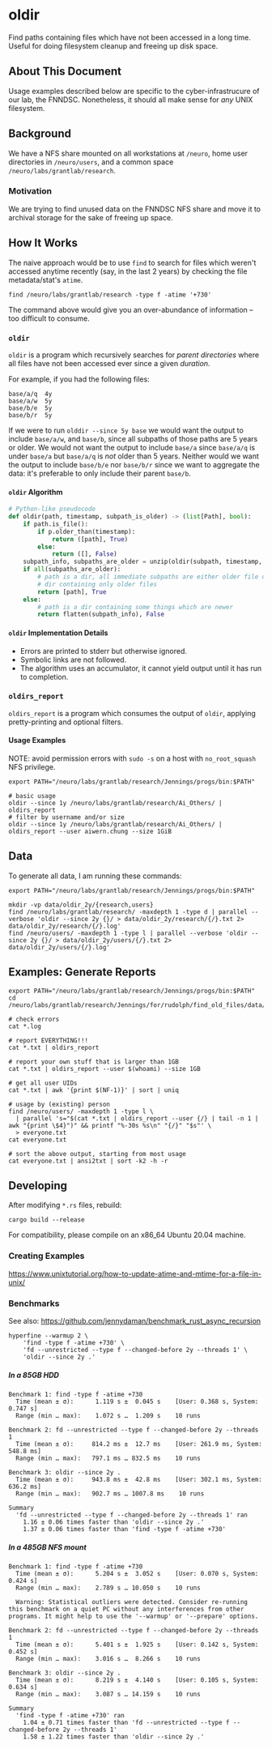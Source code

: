 # oldir

Find paths containing files which have not been accessed in a long time.
Useful for doing filesystem cleanup and freeing up disk space.

## About This Document

Usage examples described below are specific to the cyber-infrastrucure of our lab, the FNNDSC.
Nonetheless, it should all make sense for _any_ UNIX filesystem.

## Background

We have a NFS share mounted on all workstations at `/neuro`,
home user directories in `/neuro/users`, and a common space
`/neuro/labs/grantlab/research`.

### Motivation

We are trying to find unused data on the FNNDSC NFS share and
move it to archival storage for the sake of freeing up space.

## How It Works

The naive approach would be to use `find` to search for files which weren't accessed anytime recently (say, in the last 2 years) by checking the file metadata/stat's `atime`.

```shell
find /neuro/labs/grantlab/research -type f -atime '+730'
```

The command above would give you an over-abundance of information – too difficult to consume.

### `oldir`

`oldir` is a program which recursively searches for _parent directories_ where all files have
not been accessed ever since a given _duration_.

For example, if you had the following files:

```
base/a/q  4y
base/a/w  5y
base/b/e  5y
base/b/r  5y
```

If we were to run `olddir --since 5y base` we would want the output to include `base/a/w`, and `base/b`,
since all subpaths of those paths are 5 years or older. We would not want the output to include
`base/a` since `base/a/q` is under `base/a` but `base/a/q` is _not_ older than 5 years.
Neither would we want the output to include `base/b/e` nor `base/b/r` since we want to aggregate the
data: it's preferable to only include their parent `base/b`.

#### `oldir` Algorithm

```python
# Python-like pseudocode
def oldir(path, timestamp, subpath_is_older) -> (list[Path], bool):
    if path.is_file():
        if p.older_than(timestamp):
            return ([path], True)
        else:
            return ([], False)
    subpath_info, subpaths_are_older = unzip(oldir(subpath, timestamp, subpath_is_older) for subpath in path)
    if all(subpaths_are_older):
        # path is a dir, all immediate subpaths are either older file or
        # dir containing only older files
        return [path], True
    else:
        # path is a dir containing some things which are newer
        return flatten(subpath_info), False
```

#### `oldir` Implementation Details

- Errors are printed to stderr but otherwise ignored.
- Symbolic links are not followed.
- The algorithm uses an accumulator, it cannot yield output until it has run to completion.

### `oldirs_report`

`oldirs_report` is a program which consumes the output of `oldir`, applying pretty-printing and optional filters.

#### Usage Examples

NOTE: avoid permission errors with `sudo -s` on a host with `no_root_squash` NFS privilege.

```shell
export PATH="/neuro/labs/grantlab/research/Jennings/progs/bin:$PATH"

# basic usage
oldir --since 1y /neuro/labs/grantlab/research/Ai_Others/ | oldirs_report
# filter by username and/or size
oldir --since 1y /neuro/labs/grantlab/research/Ai_Others/ | oldirs_report --user aiwern.chung --size 1GiB
```

## Data

To generate all data, I am running these commands:

```shell
export PATH="/neuro/labs/grantlab/research/Jennings/progs/bin:$PATH"

mkdir -vp data/oldir_2y/{research,users}
find /neuro/labs/grantlab/research/ -maxdepth 1 -type d | parallel --verbose 'oldir --since 2y {}/ > data/oldir_2y/research/{/}.txt 2> data/oldir_2y/research/{/}.log'
find /neuro/users/ -maxdepth 1 -type l | parallel --verbose 'oldir --since 2y {}/ > data/oldir_2y/users/{/}.txt 2> data/oldir_2y/users/{/}.log'
```

## Examples: Generate Reports

```shell
export PATH="/neuro/labs/grantlab/research/Jennings/progs/bin:$PATH"
cd /neuro/labs/grantlab/research/Jennings/for/rudolph/find_old_files/data/oldir_2y/research

# check errors
cat *.log

# report EVERYTHING!!!
cat *.txt | oldirs_report

# report your own stuff that is larger than 1GB
cat *.txt | oldirs_report --user $(whoami) --size 1GB

# get all user UIDs
cat *.txt | awk '{print $(NF-1)}' | sort | uniq

# usage by (existing) person
find /neuro/users/ -maxdepth 1 -type l \
  | parallel 's="$(cat *.txt | oldirs_report --user {/} | tail -n 1 | awk "{print \$4}")" && printf "%-30s %s\n" "{/}" "$s"' \
  > everyone.txt
cat everyone.txt

# sort the above output, starting from most usage
cat everyone.txt | ansi2txt | sort -k2 -h -r
```

## Developing

After modifying `*.rs` files, rebuild:

```shell
cargo build --release
```

For compatibility, please compile on an x86_64 Ubuntu 20.04 machine.

### Creating Examples

https://www.unixtutorial.org/how-to-update-atime-and-mtime-for-a-file-in-unix/

### Benchmarks

See also: https://github.com/jennydaman/benchmark_rust_async_recursion

```shell
hyperfine --warmup 2 \
    'find -type f -atime +730' \
    'fd --unrestricted --type f --changed-before 2y --threads 1' \
    'oldir --since 2y .'
```

##### In a 85GB HDD

```
Benchmark 1: find -type f -atime +730
  Time (mean ± σ):      1.119 s ±  0.045 s    [User: 0.368 s, System: 0.747 s]
  Range (min … max):    1.072 s …  1.209 s    10 runs
 
Benchmark 2: fd --unrestricted --type f --changed-before 2y --threads 1
  Time (mean ± σ):     814.2 ms ±  12.7 ms    [User: 261.9 ms, System: 548.8 ms]
  Range (min … max):   797.1 ms … 832.5 ms    10 runs
 
Benchmark 3: oldir --since 2y .
  Time (mean ± σ):     943.8 ms ±  42.8 ms    [User: 302.1 ms, System: 636.2 ms]
  Range (min … max):   902.7 ms … 1007.8 ms    10 runs
 
Summary
  'fd --unrestricted --type f --changed-before 2y --threads 1' ran
    1.16 ± 0.06 times faster than 'oldir --since 2y .'
    1.37 ± 0.06 times faster than 'find -type f -atime +730'
```

##### In a 485GB NFS mount

```
Benchmark 1: find -type f -atime +730
  Time (mean ± σ):      5.204 s ±  3.052 s    [User: 0.070 s, System: 0.424 s]
  Range (min … max):    2.789 s … 10.050 s    10 runs
 
  Warning: Statistical outliers were detected. Consider re-running this benchmark on a quiet PC without any interferences from other programs. It might help to use the '--warmup' or '--prepare' options.
 
Benchmark 2: fd --unrestricted --type f --changed-before 2y --threads 1
  Time (mean ± σ):      5.401 s ±  1.925 s    [User: 0.142 s, System: 0.452 s]
  Range (min … max):    3.016 s …  8.266 s    10 runs
 
Benchmark 3: oldir --since 2y .
  Time (mean ± σ):      8.219 s ±  4.140 s    [User: 0.105 s, System: 0.634 s]
  Range (min … max):    3.087 s … 14.159 s    10 runs
 
Summary
  'find -type f -atime +730' ran
    1.04 ± 0.71 times faster than 'fd --unrestricted --type f --changed-before 2y --threads 1'
    1.58 ± 1.22 times faster than 'oldir --since 2y .'
```

